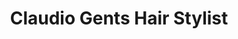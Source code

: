 ---
title: "Claudio Gents Hair Stylist"
url: /alexandria/claudio-gents-hair-stylist/
shop: Friseur
---